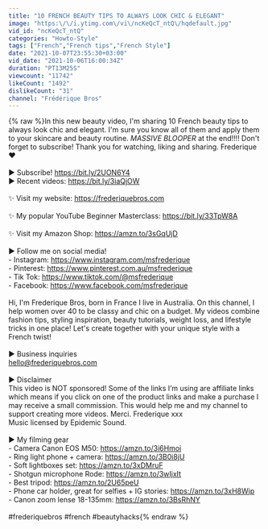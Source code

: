 ```yaml
---
title: "10 FRENCH BEAUTY TIPS TO ALWAYS LOOK CHIC & ELEGANT"
image: "https:\/\/i.ytimg.com\/vi\/ncKeQcT_ntQ\/hqdefault.jpg"
vid_id: "ncKeQcT_ntQ"
categories: "Howto-Style"
tags: ["French","French tips","French Style"]
date: "2021-10-07T23:55:30+03:00"
vid_date: "2021-10-06T16:00:34Z"
duration: "PT13M25S"
viewcount: "11742"
likeCount: "1492"
dislikeCount: "31"
channel: "Frédérique Bros"
---
```

{% raw %}In this new beauty video, I'm sharing 10 French beauty tips to always look chic and elegant. I'm sure you know all of them and apply them to your skincare and beauty routine. *MASSIVE BLOOPER* at the end!!!! Don't forget to subscribe! Thank you for watching, liking and sharing. Frederique ❤️<br /><br />► Subscribe! <a rel="nofollow" target="blank" href="https://bit.ly/2UON6Y4">https://bit.ly/2UON6Y4</a>  <br />► Recent videos: <a rel="nofollow" target="blank" href="https://bit.ly/3iaQjOW">https://bit.ly/3iaQjOW</a><br /><br />✨ Visit my website: <a rel="nofollow" target="blank" href="https://frederiquebros.com">https://frederiquebros.com</a> <br /><br />✨ My popular YouTube Beginner Masterclass: <a rel="nofollow" target="blank" href="https://bit.ly/33TpW8A">https://bit.ly/33TpW8A</a><br /><br />✨ Visit my Amazon Shop: <a rel="nofollow" target="blank" href="https://amzn.to/3sGqUjD">https://amzn.to/3sGqUjD</a><br /><br />► Follow me on social media!<br />- Instagram: <a rel="nofollow" target="blank" href="https://www.instagram.com/msfrederique">https://www.instagram.com/msfrederique</a><br />- Pinterest: <a rel="nofollow" target="blank" href="https://www.pinterest.com.au/msfrederique">https://www.pinterest.com.au/msfrederique</a><br />- Tik Tok: <a rel="nofollow" target="blank" href="https://www.tiktok.com/@msfrederique">https://www.tiktok.com/@msfrederique</a><br />- Facebook: <a rel="nofollow" target="blank" href="https://www.facebook.com/msfrederique">https://www.facebook.com/msfrederique</a><br /><br />Hi, I'm Frederique Bros, born in France I live in Australia. On this channel, I help women over 40 to be classy and chic on a budget. My videos combine fashion tips, styling inspiration, beauty tutorials, weight loss, and lifestyle tricks in one place! Let's create together with your unique style with a French twist!<br /><br />► Business inquiries<br />hello@frederiquebros.com<br /><br />► Disclaimer<br />This video is NOT sponsored! Some of the links I’m using are affiliate links which means if you click on one of the product links and make a purchase I may receive a small commission. This would help me and my channel to support creating more videos. Merci. Frederique xxx<br />Music licensed by Epidemic Sound.<br /><br />► My filming gear<br />- Camera Canon EOS M50: <a rel="nofollow" target="blank" href="https://amzn.to/3i6Hmoi">https://amzn.to/3i6Hmoi</a><br />- Ring light phone + camera: <a rel="nofollow" target="blank" href="https://amzn.to/3B0i8jU">https://amzn.to/3B0i8jU</a><br />- Soft lightboxes set: <a rel="nofollow" target="blank" href="https://amzn.to/3xDMruF">https://amzn.to/3xDMruF</a><br />- Shotgun microphone Rode: <a rel="nofollow" target="blank" href="https://amzn.to/3wIjxIt">https://amzn.to/3wIjxIt</a><br />- Best tripod: <a rel="nofollow" target="blank" href="https://amzn.to/2U65peU">https://amzn.to/2U65peU</a><br />- Phone car holder, great for selfies + IG stories: <a rel="nofollow" target="blank" href="https://amzn.to/3xH8Wip">https://amzn.to/3xH8Wip</a><br />- Canon zoom lense 18-135mm: <a rel="nofollow" target="blank" href="https://amzn.to/3BsRhNY">https://amzn.to/3BsRhNY</a><br /><br />#frederiquebros #french #beautyhacks{% endraw %}
